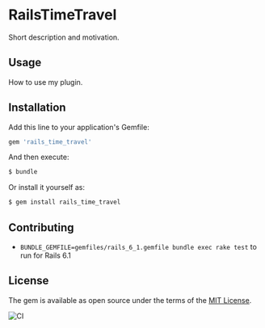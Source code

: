 # RailsTimeTravel
Short description and motivation.

## Usage
How to use my plugin.

## Installation
Add this line to your application's Gemfile:

```ruby
gem 'rails_time_travel'
```

And then execute:
```bash
$ bundle
```

Or install it yourself as:
```bash
$ gem install rails_time_travel
```

## Contributing

* `BUNDLE_GEMFILE=gemfiles/rails_6_1.gemfile bundle exec rake test` to run for Rails 6.1


## License
The gem is available as open source under the terms of the [MIT License](https://opensource.org/licenses/MIT).


![CI](https://github.com/igorkasyanchuk/rails_time_travel/workflows/minitest/badge.svg)